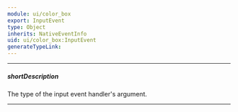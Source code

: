 ```yaml
---
module: ui/color_box
export: InputEvent
type: Object
inherits: NativeEventInfo
uid: ui/color_box:InputEvent
generateTypeLink: 
---
```

---
##### shortDescription
The type of the input event handler's argument.

---
<!-- Description goes here -->